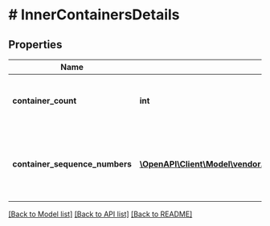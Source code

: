 # # InnerContainersDetails

## Properties

Name | Type | Description | Notes
------------ | ------------- | ------------- | -------------
**container_count** | **int** | Total containers as part of the shipment | [optional]
**container_sequence_numbers** | [**\OpenAPI\Client\Model\vendor.shipments\ContainerSequenceNumbers[]**](ContainerSequenceNumbers.md) | Container sequence numbers that are involved in this shipment. | [optional]

[[Back to Model list]](../../README.md#models) [[Back to API list]](../../README.md#endpoints) [[Back to README]](../../README.md)
